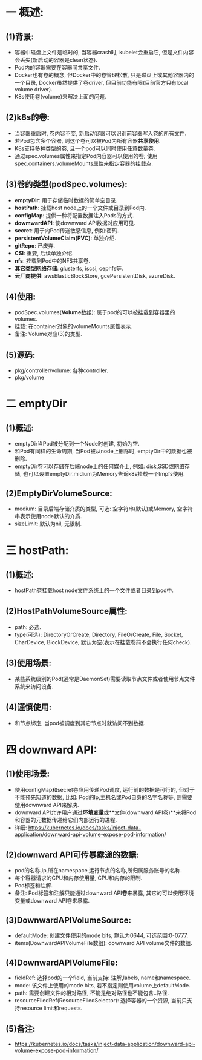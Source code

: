 # 一 概述:
## (1)背景:
- 容器中磁盘上文件是临时的, 当容器crash时, kubelet会重启它, 但是文件内容会丢失(新启动的容器是clean状态).
- Pod内的容器需要在容器间共享文件.
- Docker也有卷的概念, 但Docker中的卷管理松散, 只是磁盘上或其他容器内的一个目录, Docker虽然提供了卷driver, 但目前功能有限(目前官方只有local volume driver).
- K8s使用卷(volume)来解决上面的问题.

## (2)k8s的卷:
- 当容器重启时, 卷内容不变, 新启动容器可以识别前容器写入卷的所有文件.
- 若Pod包含多个容器, 则这个卷可以被Pod内所有容器**共享使用**.
- K8s支持多种类型的卷, 且一个pod可以同时使用任意数量卷.
- 通过spec.volumes属性来指定Pod内容器可以使用的卷; 使用spec.containers.volumeMounts属性来指定容器的挂载点.

## (3)卷的类型(podSpec.volumes):
- **emptyDir**: 用于存储临时数据的简单空目录.
- **hostPath**: 挂载host node上的一个文件或目录到Pod内.
- **configMap**: 提供一种将配置数据注入Pods的方式.
- **dowmwardAPI**: 使downward API数据对应用可见.
- **secret**: 用于向Pod传送敏感信息, 例如:密码.
- **persistentVolumeClaim(PVC)**: 单独介绍.
- **gitRepo**: 已废弃.
- **CSI**: 重要, 后续单独介绍.
- **nfs**: 挂载到Pod中的NFS共享卷.
- **其它类型网络存储**: glusterfs, iscsi, cephfs等.
- **云厂商提供**: awsElasticBlockStore, gcePersistentDisk, azureDisk.

## (4)使用:
- podSpec.volumes(**Volume**数组): 属于pod的可以被挂载到容器里的volumes.
- 挂载: 在container对象的volumeMounts属性表示.
- 备注: Volume对应(3)的类型.

## (5)源码:
- pkg/controller/volume: 各种controller.
- pkg/volume

# 二 emptyDir
## (1)概述:
- emptyDir当Pod被分配到一个Node时创建, 初始为空.
- 和Pod有同样的生命周期, 当Pod被从node上删除时, emptyDir中的数据也被删除.
- emptyDir卷可以存储在后端node上的任何媒介上, 例如: disk,SSD或网络存储, 也可以设置emptyDir.midium为Memory告诉k8s挂载一个tmpfs使用.

## (2)EmptyDirVolumeSource:
- medium: 目录后端存储介质的类型, 可选: 空字符串(默认)或Memory, 空字符串表示使用node默认的介质.
- sizeLimit: 默认为nil, 无限制.

# 三 hostPath:
## (1)概述:
- hostPath卷挂载host node文件系统上的一个文件或者目录到pod中.

## (2)HostPathVolumeSource属性:
- path: 必选.
- type(可选): DirectoryOrCreate, Directory, FileOrCreate, File, Socket, CharDevice, BlockDevice, 默认为空(表示在挂载卷前不会执行任何check).

## (3)使用场景:
- 某些系统级别的Pod(通常是DaemonSet)需要读取节点文件或者使用节点文件系统来访问设备.

## (4)谨慎使用:
- 和节点绑定, 当pod被调度到其它节点时就访问不到数据.

# 四 downward API:
## (1)使用场景:
- 使用configMap和secret卷应用传递Pod调度, 运行前的数据是可行的, 但对于不能预先知道的数据, 比如: Pod的Ip,主机名或Pod自身的名字名称等, 则需要使用downward API来解决.
- downward API允许用户通过**环境变量**或**文件(downward API卷)**来将Pod和容器的元数据传递给它们内部运行的进程.
- 详细: https://kubernetes.io/docs/tasks/inject-data-application/downward-api-volume-expose-pod-information/

## (2)downward API可传暴露递的数据:
- pod的名称,ip,所在namespace,运行节点的名称,所归属服务账号的名称.
- 每个容器请求的CPU和内存使用量, CPU和内存的限制.
- Pod标签和注解.
- 备注: Pod标签和注解只能通过downward API**卷**来暴露, 其它的可以使用环境变量或downward API卷来暴露.

## (3)DownwardAPIVolumeSource:
- defaultMode: 创建文件使用的mode bits, 默认为0644, 可选范围:0-0777.
- items(DownwardAPIVolumeFile数组): downward API volume文件的数组.

## (4)DownwardAPIVolumeFile:
- fieldRef: 选择pod的一个field, 当前支持: 注解,labels, name和namespace.
- mode: 该文件上使用的mode bits, 若不指定则使用volume上defaultMode.
- path: 需要创建文件的相对路径, 不能是绝对路径也不能包含..路径.
- resourceFiledRef(ResourceFiledSelector): 选择容器的一个资源, 当前只支持resource limit和requests.

## (5)备注:
- https://kubernetes.io/docs/tasks/inject-data-application/downward-api-volume-expose-pod-information/
